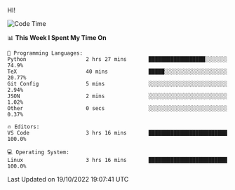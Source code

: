 HI! 
<!--START_SECTION:waka-->
![Code Time](http://img.shields.io/badge/Code%20Time-118%20hrs%2031%20mins-blue)

📊 **This Week I Spent My Time On** 

```text
💬 Programming Languages: 
Python                   2 hrs 27 mins       ██████████████████░░░░░░░   74.9% 
TeX                      40 mins             █████░░░░░░░░░░░░░░░░░░░░   20.77% 
Git Config               5 mins              ░░░░░░░░░░░░░░░░░░░░░░░░░   2.94% 
JSON                     2 mins              ░░░░░░░░░░░░░░░░░░░░░░░░░   1.02% 
Other                    0 secs              ░░░░░░░░░░░░░░░░░░░░░░░░░   0.37%

🔥 Editors: 
VS Code                  3 hrs 16 mins       █████████████████████████   100.0%

💻 Operating System: 
Linux                    3 hrs 16 mins       █████████████████████████   100.0%

```


 Last Updated on 19/10/2022 19:07:41 UTC
<!--END_SECTION:waka-->
